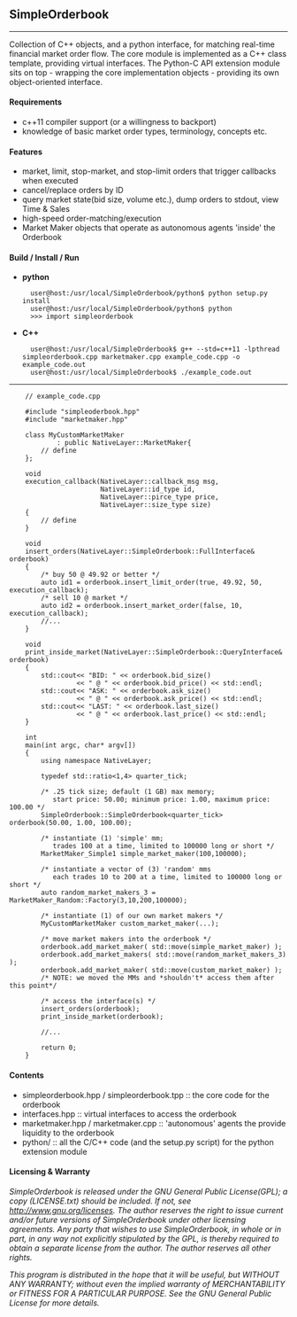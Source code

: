 ## SimpleOrderbook 
- - -
Collection of C++ objects, and a python interface, for matching real-time financial market order flow. The core module is implemented as a C++ class template, providing virtual interfaces. The Python-C API extension module sits on top - wrapping the core implementation objects - providing its own object-oriented interface.

#### Requirements 
- c++11 compiler support (or a willingness to backport)
- knowledge of basic market order types, terminology, concepts etc.

#### Features 
- market, limit, stop-market, and stop-limit orders that trigger callbacks when executed
- cancel/replace orders by ID
- query market state(bid size, volume etc.), dump orders to stdout, view Time & Sales 
- high-speed order-matching/execution
- Market Maker objects that operate as autonomous agents 'inside' the Orderbook

#### Build / Install / Run

- **python**

        user@host:/usr/local/SimpleOrderbook/python$ python setup.py install
        user@host:/usr/local/SimpleOrderbook/python$ python
        >>> import simpleorderbook      

- **C++** 

        user@host:/usr/local/SimpleOrderbook$ g++ --std=c++11 -lpthread simpleorderbook.cpp marketmaker.cpp example_code.cpp -o example_code.out
        user@host:/usr/local/SimpleOrderbook$ ./example_code.out  
- - -
    
        // example_code.cpp

        #include "simpleoderbook.hpp"
        #include "marketmaker.hpp"

        class MyCustomMarketMaker
                : public NativeLayer::MarketMaker{
            // define
        };

        void 
        execution_callback(NativeLayer::callback_msg msg, 
                           NativeLayer::id_type id,
                           NativeLayer::pirce_type price,
                           NativeLayer::size_type size)
        {
            // define
        }

        void 
        insert_orders(NativeLayer::SimpleOrderbook::FullInterface& orderbook)
        {
            /* buy 50 @ 49.92 or better */
            auto id1 = orderbook.insert_limit_order(true, 49.92, 50, execution_callback);
            /* sell 10 @ market */
            auto id2 = orderbook.insert_market_order(false, 10, execution_callback);
            //...
        }

        void
        print_inside_market(NativeLayer::SimpleOrderbook::QueryInterface& orderbook)
        {
            std::cout<< "BID: " << orderbook.bid_size() 
                     << " @ " << orderbook.bid_price() << std::endl;
            std::cout<< "ASK: " << orderbook.ask_size() 
                     << " @ " << orderbook.ask_price() << std::endl;
            std::cout<< "LAST: " << orderbook.last_size() 
                     << " @ " << orderbook.last_price() << std::endl;
        }

        int
        main(int argc, char* argv[])
        {
            using namespace NativeLayer;

            typedef std::ratio<1,4> quarter_tick;

            /* .25 tick size; default (1 GB) max memory; 
               start price: 50.00; minimum price: 1.00, maximum price: 100.00 */
            SimpleOrderbook::SimpleOrderbook<quarter_tick> orderbook(50.00, 1.00, 100.00);

            /* instantiate (1) 'simple' mm;
               trades 100 at a time, limited to 100000 long or short */
            MarketMaker_Simple1 simple_market_maker(100,100000);

            /* instantiate a vector of (3) 'random' mms  
               each trades 10 to 200 at a time, limited to 100000 long or short */
            auto random_market_makers_3 = MarketMaker_Random::Factory(3,10,200,100000);

            /* instantiate (1) of our own market makers */
            MyCustomMarketMaker custom_market_maker(...);

            /* move market makers into the orderbook */
            orderbook.add_market_maker( std::move(simple_market_maker) );
            orderbook.add_market_makers( std::move(random_market_makers_3) );
            orderbook.add_market_maker( std::move(custom_market_maker) );
            /* NOTE: we moved the MMs and *shouldn't* access them after this point*/

            /* access the interface(s) */
            insert_orders(orderbook);            
            print_inside_market(orderbook);
       
            //...
            
            return 0;
        }   
    

#### Contents
- simpleorderbook.hpp / simpleorderbook.tpp :: the core code for the orderbook
- interfaces.hpp :: virtual interfaces to access the orderbook
- marketmaker.hpp / marketmaker.cpp :: 'autonomous' agents the provide liquidity to the orderbook
- python/ :: all the C/C++ code (and the setup.py script) for the python extension module

#### Licensing & Warranty
*SimpleOrderbook is released under the GNU General Public License(GPL); a copy (LICENSE.txt) should be included. If not, see http://www.gnu.org/licenses. The author reserves the right to issue current and/or future versions of SimpleOrderbook under other licensing agreements. Any party that wishes to use SimpleOrderbook, in whole or in part, in any way not explicitly stipulated by the GPL, is thereby required to obtain a separate license from the author. The author reserves all other rights.*

*This program is distributed in the hope that it will be useful, but WITHOUT ANY WARRANTY; without even the implied warranty of MERCHANTABILITY or FITNESS FOR A PARTICULAR PURPOSE. See the GNU General Public License for more details.*
